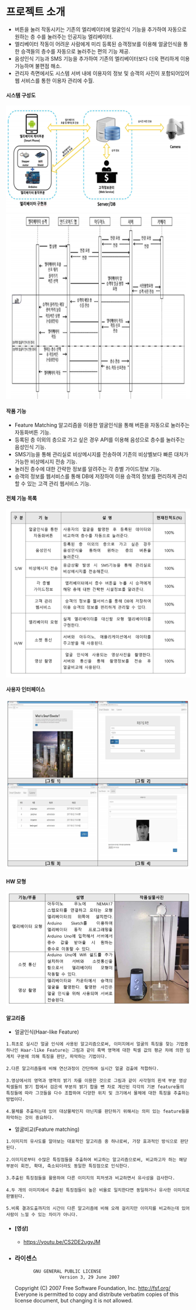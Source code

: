 ﻿# **프로젝트 소개**

   * 버튼을 눌러 작동시키는 기존의 엘리베이터에 얼굴인식 기능을 추가하여 자동으로 원하는 층 수를 눌러주는 인공지능 엘리베이터.
   * 엘리베이터 작동이 어려운 사람에게 미리 등록된 승객정보를 이용해 얼굴인식을 통한 승객들의 층수를 자동으로 눌러주는 편의 기능 제공.
   * 음성인식 기능과 SMS 기능을 추가하여 기존의 엘리베이터보다 더욱 편리하게 이용가능하며 불편점 해소.
   * 관리자 측면에서도 시스템 서버 내에 이용자의 정보 및 승객의 사진이 포함되어있어 웹 서비스를 통한 이용자 관리에 수월.

 
#### 시스템 구성도
<img src="./Img/시스템 구성도.png">
<img src="./Img/SW 구성도.PNG">

#### **작품 기능**
  *  Feature Matching 알고리즘을 이용한 얼굴인식을 통해 버튼을 자동으로 눌러주는 자동화버튼 기능. 
  *  등록된 층 이외의 층으로 가고 싶은 경우 API를 이용해 음성으로 층수를 눌러주는 음성인식 기능.
  *  SMS기능을 통해 관리실로 비상메시지를 전송하여 기존의 비상벨보다 빠른 대처가 가능한 비상메시지 전송 기능.
  *  눌러진 층수에 대한 간략한 정보를 알려주는 각 층별 가이드정보 기능.
  *  승객의 정보를 웹서비스를 통해 DB에 저장하여 이용 승객의 정보를 편리하게 관리할 수 있는 고객 관리 웹서비스 기능.

#### **전체 기능 목록** 
<img src="./Img/전체 기능 목록.png">


#### **사용자 인터페이스** 
<img src="./Img/사용자인터페이스.png">


#### **HW 모형**
<img src="./Img/HW 모형.png">
	
#### **알고리즘**
  *  얼굴인식(Haar-like Feature) 
  
  	1.최초로 실시간 얼굴 인식에 사용된 알고리즘으로써, 이미지에서 얼굴의 특징을 찾는 기법중 하나인 Haar-like Feature는 그림과 같이 흑백 영역에 대한 픽셀 값의 평균 차에 의한 임계치 구분에 의해 특징을 판단, 파악하는 기법이다. 
	
   	2.다른 알고리즘들에 비해 연산과정이 간단하여 실시간 얼굴 검출에 적합하다.
	
   	3.영상에서의 영역과 영역의 밝기 차를 이용한 것으로 그림과 같이 사각형의 흰색 부분 영상 픽셀들의 밝기 합에서 검은색 부분의 밝기 합을 뺀 차로 계산된 각각의 기본 feature들의 특징들에 따라 그것들을 다수 조합하여 다양한 위치 및 크기에서 물체에 대한 특징을 추출하는 방법이다.
	
   	4.물체를 추출하는데 있어 대상물체인지 아닌지를 판단하기 위해서는 의미 있는 feature들을 파악하는 것이 중요하다. 
	
  *  얼굴비교(Feature matching)
  
	1.이미지의 유사도를 알아보는 대표적인 알고리즘 중 하나로써, 가장 효과적인 방식으로 판단된다.
	
	2.이미지로부터 수많은 특징점들을 추출하여 비교하는 알고리즘으로써, 비교하고자 하는 해당 부분이 회전, 확대, 축소되더라도 동일한 특징점으로 인식한다. 
	
	3.추출된 특징점들을 활용하여 다른 이미지의 피처셋과 비교하면서 유사성을 검사한다. 
	
	4.두 개의 이미지에서 추출된 특징점들이 높은 비율로 일치한다면 동일하거나 유사한 이미지로 판별된다. 
	
	5.비록 결과도출까지의 시간이 다른 알고리즘에 비해 오래 걸리지만 이미지를 비교하는데 있어 사람이 느낄 수 있는 차이가 아니다.
	
* #### [영상]
	* https://youtu.be/CS2DE2ugyJM
	
* ### 라이센스
		     GNU GENERAL PUBLIC LICENSE
                       Version 3, 29 June 2007

	 Copyright (C) 2007 Free Software Foundation, Inc. <http://fsf.org/>
	 Everyone is permitted to copy and distribute verbatim copies
	 of this license document, but changing it is not allowed.

